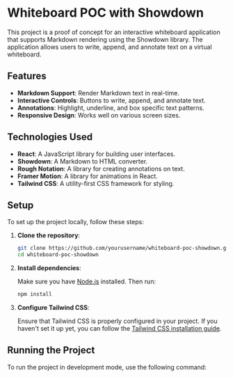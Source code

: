 # Whiteboard POC with Showdown

This project is a proof of concept for an interactive whiteboard application that supports Markdown rendering using the Showdown library. The application allows users to write, append, and annotate text on a virtual whiteboard.

## Features

- **Markdown Support**: Render Markdown text in real-time.
- **Interactive Controls**: Buttons to write, append, and annotate text.
- **Annotations**: Highlight, underline, and box specific text patterns.
- **Responsive Design**: Works well on various screen sizes.

## Technologies Used

- **React**: A JavaScript library for building user interfaces.
- **Showdown**: A Markdown to HTML converter.
- **Rough Notation**: A library for creating annotations on text.
- **Framer Motion**: A library for animations in React.
- **Tailwind CSS**: A utility-first CSS framework for styling.

## Setup

To set up the project locally, follow these steps:

1. **Clone the repository**:

   ```bash
   git clone https://github.com/yourusername/whiteboard-poc-showdown.git
   cd whiteboard-poc-showdown
   ```

2. **Install dependencies**:

   Make sure you have [Node.js](https://nodejs.org/) installed. Then run:

   ```bash
   npm install
   ```

3. **Configure Tailwind CSS**:

   Ensure that Tailwind CSS is properly configured in your project. If you haven't set it up yet, you can follow the [Tailwind CSS installation guide](https://tailwindcss.com/docs/installation).

## Running the Project

To run the project in development mode, use the following command:

